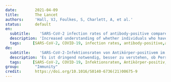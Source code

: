 ```yaml
---
date:        2021-04-09
title:       The Lancet 
authors:     'Hall, VJ, Foulkes, S, Charlett, A, et al.'
status:      default
en:
  subtitle:    'SARS-CoV-2 infection rates of antibody-positive compared with antibody-negative health-care workers in England: a large, multicentre, prospective cohort study (SIREN)'
  description: 'Increased understanding of whether individuals who have recovered from COVID-19 are protected from future SARS-CoV-2 infection is an urgent requirement. We aimed to investigate whether antibodies against SARS-CoV-2 were associated with a decreased risk of symptomatic and asymptomatic reinfection. A large, multicentre, prospective cohort study was done, with participants recruited from publicly funded hospitals in all regions of England. All health-care workers, support staff, and administrative staff working at hospitals who could remain engaged in follow-up for 12 months were eligible to join The SARS-CoV-2 Immunity and Reinfection Evaluation study. Participants were excluded if they had no PCR tests after enrolment, enrolled after Dec 31, 2020, or had insufficient PCR and antibody data for cohort assignment. Participants attended regular SARS-CoV-2 PCR and antibody testing (every 2–4 weeks) and completed questionnaires every 2 weeks on symptoms and exposures. At enrolment, participants were assigned to either the positive cohort (antibody positive, or previous positive PCR or antibody test) or negative cohort (antibody negative, no previous positive PCR or antibody test). The primary outcome was a reinfection in the positive cohort or a primary infection in the negative cohort, determined by PCR tests. Potential reinfections were clinically reviewed and classified according to case definitions (confirmed, probable, or possible) and symptom-status, depending on the hierarchy of evidence. Primary infections in the negative cohort were defined as a first positive PCR test and seroconversions were excluded when not associated with a positive PCR test. A proportional hazards frailty model using a Poisson distribution was used to estimate incidence rate ratios (IRR) to compare infection rates in the two cohorts. From June 18, 2020, to Dec 31, 2020, 30 625 participants were enrolled into the study. 51 participants withdrew from the study, 4913 were excluded, and 25 661 participants (with linked data on antibody and PCR testing) were included in the analysis. Data were extracted from all sources on Feb 5, 2021, and include data up to and including Jan 11, 2021. 155 infections were detected in the baseline positive cohort of 8278 participants, collectively contributing 2 047 113 person-days of follow-up. This compares with 1704 new PCR positive infections in the negative cohort of 17 383 participants, contributing 2 971 436 person-days of follow-up. The incidence density was 7·6 reinfections per 100 000 person-days in the positive cohort, compared with 57·3 primary infections per 100 000 person-days in the negative cohort, between June, 2020, and January, 2021. The adjusted IRR was 0·159 for all reinfections compared with PCR-confirmed primary infections. The median interval between primary infection and reinfection was more than 200 days. A previous history of SARS-CoV-2 infection was associated with an 84% lower risk of infection, with median protective effect observed 7 months following primary infection. This time period is the minimum probable effect because seroconversions were not included. This study shows that previous infection with SARS-CoV-2 induces effective immunity to future infections in most individuals.'
  tags:     [SARS-CoV-2, COVID-19, infection rates, antibody-positive,antibody-negative]
de: 
  subtitle:    'SARS-CoV-2-Infektionsraten von Antikörper-positivem im Vergleich zu Antikörper-negativem Gesundheitspersonal in England: eine große, multizentrische, prospektive Kohortenstudie (SIREN)'
  description: 'Es ist dringend notwendig, besser zu verstehen, ob Personen, die sich von COVID-19 erholt haben, vor einer zukünftigen SARS-CoV-2-Infektion geschützt sind. Wir wollten untersuchen, ob Antikörper gegen SARS-CoV-2 mit einem geringeren Risiko einer symptomatischen und asymptomatischen Reinfektion verbunden sind. Es wurde eine große, multizentrische, prospektive Kohortenstudie durchgeführt, deren Teilnehmer aus öffentlich finanzierten Krankenhäusern in allen Regionen Englands rekrutiert wurden. An der SARS-CoV-2-Immunitäts- und Reinfektionsstudie konnten alle Mitarbeiter des Gesundheitswesens, des Hilfspersonals und des Verwaltungspersonals von Krankenhäusern teilnehmen, die in der Lage waren, 12 Monate lang an der Nachuntersuchung teilzunehmen. Teilnehmer wurden ausgeschlossen, wenn sie nach der Einschreibung keine PCR-Tests hatten, nach dem 31. Dezember 2020 eingeschrieben wurden oder nicht genügend PCR- und Antikörperdaten für die Kohortenzuordnung hatten. Die Teilnehmer nahmen regelmäßig an SARS-CoV-2-PCR- und Antikörpertests teil (alle 2 bis 4 Wochen) und füllten alle 2 Wochen Fragebögen zu Symptomen und Expositionen aus. Bei der Aufnahme in die Studie wurden die Teilnehmer entweder der positiven Kohorte (Antikörper positiv oder vorheriger positiver PCR- oder Antikörpertest) oder der negativen Kohorte (Antikörper negativ, kein vorheriger positiver PCR- oder Antikörpertest) zugeordnet. Das primäre Ergebnis war eine Reinfektion in der positiven Kohorte oder eine Primärinfektion in der negativen Kohorte, bestimmt durch PCR-Tests. Potenzielle Reinfektionen wurden klinisch überprüft und entsprechend der Falldefinition (bestätigt, wahrscheinlich oder möglich) und dem Symptomstatus klassifiziert, je nach Hierarchie der Evidenz. Primärinfektionen in der negativen Kohorte wurden als erster positiver PCR-Test definiert, und Serokonversionen wurden ausgeschlossen, wenn sie nicht mit einem positiven PCR-Test verbunden waren. Zur Schätzung der Inzidenzratenverhältnisse (IRR) für den Vergleich der Infektionsraten in den beiden Kohorten wurde ein proportionales Hazard-Frailty-Modell mit einer Poisson-Verteilung verwendet. Vom 18. Juni 2020 bis zum 31. Dezember 2020 wurden 30 625 Teilnehmer in die Studie aufgenommen. 51 Teilnehmer zogen sich aus der Studie zurück, 4913 wurden ausgeschlossen, und 25 661 Teilnehmer (mit verknüpften Daten zu Antikörper- und PCR-Tests) wurden in die Analyse aufgenommen. Die Daten wurden am 5. Februar 2021 aus allen Quellen extrahiert und umfassen Daten bis einschließlich 11. Januar 2021. In der Baseline-positiven Kohorte von 8278 Teilnehmern wurden 155 Infektionen festgestellt, die zusammen 2 047 113 Personentage der Nachbeobachtung ausmachten. Dem stehen 1704 neue PCR-positive Infektionen in der Negativkohorte von 17 383 Teilnehmern gegenüber, die 2 971 436 Personentage zur Nachbeobachtung beitrugen. Die Inzidenzdichte betrug 7-6 Reinfektionen pro 100 000 Personentage in der positiven Kohorte, verglichen mit 57-3 Primärinfektionen pro 100 000 Personentage in der negativen Kohorte, zwischen Juni 2020 und Januar 2021. Die bereinigte IRR betrug 0-159 für alle Reinfektionen im Vergleich zu PCR-bestätigten Primärinfektionen. Der mittlere Abstand zwischen Primärinfektion und Reinfektion betrug mehr als 200 Tage. Eine SARS-CoV-2-Infektion in der Vorgeschichte war mit einem um 84 % geringeren Infektionsrisiko verbunden, wobei die Schutzwirkung im Median 7 Monate nach der Primärinfektion beobachtet wurde. Dieser Zeitraum ist das Minimum der wahrscheinlichen Wirkung, da Serokonversionen nicht berücksichtigt wurden. Diese Studie zeigt, dass eine frühere Infektion mit SARS-CoV-2 bei den meisten Personen eine wirksame Immunität gegen künftige Infektionen induziert.'
  tags:     [SARS-CoV-2, COVID-19, Infektionsraten, Antikörper-positiv, Antikörper-negativ]
group:       "Immunity"
credit:      https://doi.org/10.1016/S0140-6736(21)00675-9
---
```

